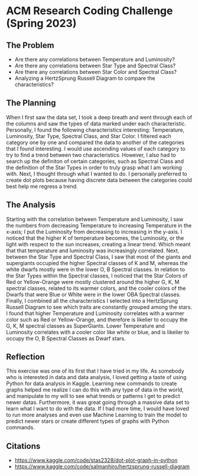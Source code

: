 # ACM Research Coding Challenge (Spring 2023)

## The Problem
  - Are there any correlations between Temperature and Luminosity?
  - Are there any correlations between Star Type and Spectral Class?
  - Are there any correlations between Star Color and Spectral Class?
  - Analyzing a HertzSprung Russell Diagram to compare the characteristics?
  
## The Planning
  When I first saw the data set, I took a deep breath and went through each of the columns and saw the types of data marked under each characteristic. Personally, I found the following characteristics interesting: Temperature, Luminosity, Star Type, Spectral Class, and Star Color. I filtered each category one by one and compared the data to another of the categories that I found interesting. I would use ascending values of each category to try to find a trend between two characteristics. However, I also had to search up the definiton of certain categories, such as Spectral Class and the definition of the Star Types in order to truly grasp what I am working with. Next, I thought through what I wanted to do. I personally preferred to create dot plots because having discrete data between the categories could best help me regress a trend.
  
## The Analysis
  Starting with the correlation between Temperature and Luminosity, I saw the numbers from decreasing Temperature to increasing Temperature in the x-axis; I put the Luminosity from decreasing to increasing in the y-axis. I noticed that the higher K of temperature becomes, the Luminosity, or the light with respect to the sun increases, creating a linear trend. Which meant that that temperature and luminosity was increasingly correlated. Next, between the Star Type and Spectral Class, I saw that most of the giants and supergiants occupied the higher Spectral classes of K and M, whereas the white dwarfs mostly were in the lower O, B Spectral classes. In relation to the Star Types within the Spectral classes, I noticed that the Star Colors of Red or Yellow-Orange were mostly clustered around the higher G, K, M spectral classes, related to its warmer colors, and the cooler colors of the Dwarfs that were Blue or White were in the lower OBA Spectral classes. Finally, I combined all the characteristics I selected into a HertzSprung Russell Diagram to see which traits are constantly grouped among the stars. I found that higher Temperature and Luminosity correlates with a warmer color such as Red or Yellow-Orange, and therefore is likelier to occupy the G, K, M spectral classes as SuperGiants. Lower Temperature and Luminosity correlates with a cooler color like white or blue, and is likelier to occupy the O, B Spectral Classes as Dwarf stars.

## Reflection
  This exercise was one of its first that I have tried in my life. As somebody who is interested in data and data analysis, I loved getting a taste of using Python for data analysis in Kaggle. Learning new commands to create graphs helped me realize I can do this with any type of data in the world, and manipulate to my will to see what trends or patterns I get to predict newer datas. Furthermore, it was great going through a massive data set to learn what I want to do with the data. If I had more time, I would have loved to run more analyses and even use Machine Learning to train the model to predict newer stars or create different types of graphs with Python commands. 
  
## Citations
  - https://www.kaggle.com/code/stas2328/dot-plot-graph-in-python
  - https://www.kaggle.com/code/salmanhiro/hertzsprung-russell-diagram
  
